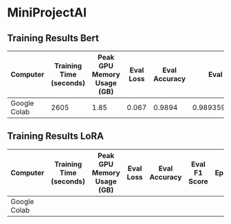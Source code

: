 # MiniProjectAI

## Training Results Bert
| Computer | Training Time (seconds) | Peak GPU Memory Usage (GB) | Eval Loss | Eval Accuracy | Eval F1 Score | Epochs |
|----------|-------------------------|----------------------------|----------|----------|-----------|--------|
| Google Colab |  2605    | 1.85 | 0.067 |  0.9894 | 0.9893590322742559 | 3 |

## Training Results LoRA
| Computer | Training Time (seconds) | Peak GPU Memory Usage (GB) | Eval Loss | Eval Accuracy | Eval F1 Score | Epochs |
|----------|-------------------------|----------------------------|----------|----------|-----------|--------|
| Google Colab |     | | | | | |